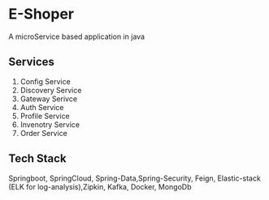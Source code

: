 # E-Shoper

A microService based application in java

## Services
1. Config Service
2. Discovery Service
3. Gateway Serivce
4. Auth Service
5. Profile Service
6. Invenotry Service
7. Order Service

## Tech Stack
Springboot, SpringCloud, Spring-Data,Spring-Security, Feign, Elastic-stack (ELK for log-analysis),Zipkin, Kafka, Docker, MongoDb
